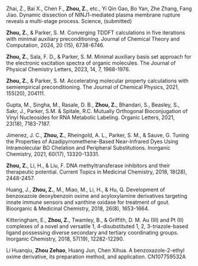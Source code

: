 Zhai, Z., Bai X., Chen F., **Zhou, Z.**, etc., Yi Qin Gao, Bo Yan, Zhe Zhang, Fang Jiao. Dynamic dissection of NINJ1-mediated plasma membrane rupture reveals a multi-stage process. Science, (submitted)

**Zhou, Z.**, & Parker, S. M. Converging TDDFT calculations in five iterations with minimal auxiliary preconditioning. Journal of Chemical Theory and Computation, 2024, 20 (15), 6738-6746. 

**Zhou, Z.**, Sala, F. D., & Parker, S. M. Minimal auxiliary basis set approach for the electronic excitation spectra of organic molecules. The Journal of Physical Chemistry Letters, 2023, 14, 7, 1968-1976.

**Zhou, Z.**, & Parker, S. M. Accelerating molecular property calculations with semiempirical preconditioning. The Journal of Chemical Physics, 2021, 155(20), 204111. 

Gupta, M., Singha, M., Rasale, D. B., **Zhou, Z.**, Bhandari, S., Beasley, S., Sakr, J., Parker, S.M. & Spitale, R.C. Mutually Orthogonal Bioconjugation of Vinyl Nucleosides for RNA Metabolic Labeling. Organic Letters, 2021, 23(18), 7183-7187.

Jimenez, J. C., **Zhou, Z.**, Rheingold, A. L., Parker, S. M., & Sauve, G. Tuning the Properties of Azadipyrromethene-Based Near-Infrared Dyes Using Intramolecular BO Chelation and Peripheral Substitutions. Inorganic Chemistry, 2021, 60(17), 13320-13331.

**Zhou, Z.**, Li, H., & Liu, F. DNA methyltransferase inhibitors and their therapeutic potential. Current Topics in Medicinal Chemistry, 2018, 18(28), 2448-2457.

Huang, J., **Zhou, Z.**, M., Miao, M., Li, H., & Hu, Q. Development of benzoxazole deoxybenzoin oxime and acyloxylamine derivatives targeting innate immune sensors and xanthine oxidase for treatment of gout. Bioorganic & Medicinal Chemistry, 2018, 26(8), 1653-1664.

Kitteringham, E., **Zhou, Z.**, Twamley, B., & Griffith, D. M. Au (III) and Pt (II) complexes of a novel and versatile 1, 4-disubstituted 1, 2, 3-triazole-based ligand possessing diverse secondary and tertiary coordinating groups. Inorganic Chemistry, 2018, 57(19), 12282-12290.

Li Huanqiu, **Zhou Zehao**, Huang Jun, Chen Xihua. A benzoxazole-2-ethyl oxime derivative, its preparation method, and application. CN107759532A

